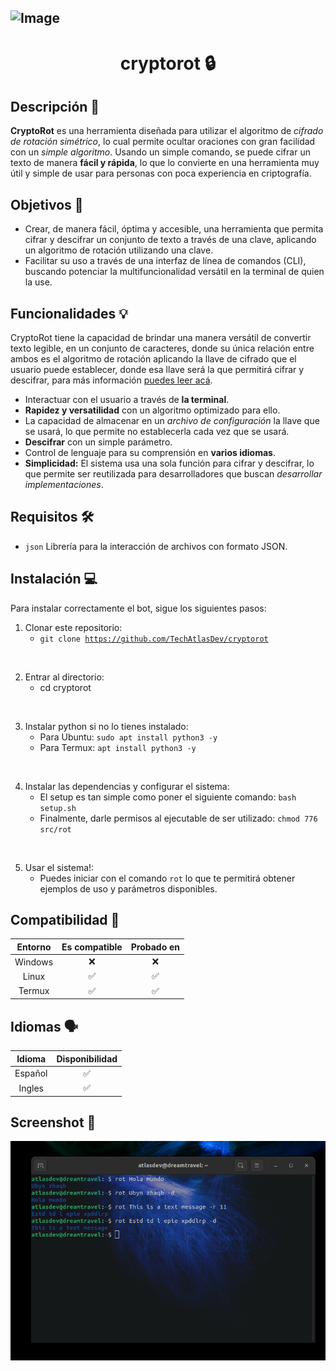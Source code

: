 ![Image](https://upload.wikimedia.org/wikipedia/commons/thumb/3/33/ROT13_table_with_example.svg/1200px-ROT13_table_with_example.svg.png)
---

<center><h1>cryptorot 🔒</h1></center>

## Descripción 📝

<b>CryptoRot</b> es una herramienta diseñada para utilizar el algoritmo de <i>cifrado de rotación simétrico</i>, lo cual permite ocultar oraciones con gran facilidad con un <i>simple algoritmo</i>. Usando un simple comando, se puede cifrar un texto de manera <b>fácil y rápida</b>, lo que lo convierte en una herramienta muy útil y simple de usar para personas con poca experiencia en criptografía.

## Objetivos 🎯

* Crear, de manera fácil, óptima y accesible, una herramienta que permita cifrar y descifrar un conjunto de texto a través de una clave, aplicando un algoritmo de rotación utilizando una clave.
* Facilitar su uso a través de una interfaz de línea de comandos (CLI), buscando potenciar la multifuncionalidad versátil en la terminal de quien la use.

## Funcionalidades 💡

CryptoRot tiene la capacidad de brindar una manera versátil de convertir texto legible, en un conjunto de caracteres, donde su única relación entre ambos es el algoritmo de rotación aplicando la llave de cifrado que el usuario puede establecer, donde esa llave será la que permitirá cifrar y descifrar, para más información <a href="https://es.wikipedia.org/wiki/ROT13">puedes leer acá</a>.
- Interactuar con el usuario a través de <b>la terminal</b>.
- <b>Rapidez y versatilidad</b> con un algoritmo optimizado para ello. 
- La capacidad de almacenar en un <i>archivo de configuración</i> la llave que se usará, lo que permite no establecerla cada vez que se usará.
- <b>Descifrar</b> con un simple parámetro.
- Control de lenguaje para su comprensión en <b>varios idiomas</b>.
- <b>Simplicidad:</b> El sistema usa una sola función para cifrar y descifrar, lo que permite ser reutilizada para desarrolladores que buscan <i>desarrollar implementaciones</i>.

## Requisitos 🛠️

- <code>json</code> Librería para la interacción de archivos con formato JSON.

## Instalación 💻

Para instalar correctamente el bot, sigue los siguientes pasos:

1) Clonar este repositorio:
    - <code>git clone https://github.com/TechAtlasDev/cryptorot</code>

<br>

2) Entrar al directorio:
    - cd cryptorot

<br>

3) Instalar python si no lo tienes instalado:
    - Para Ubuntu: <code>sudo apt install python3 -y</code>
    - Para Termux: <code>apt install python3 -y</code>

<br>

4) Instalar las dependencias y configurar el sistema:
    - El setup es tan simple como poner el siguiente comando: <code>bash setup.sh</code>
    - Finalmente, darle permisos al ejecutable de ser utilizado: <code>chmod 776 src/rot</code>

<br>

5) Usar el sistema!:
    - Puedes iniciar con el comando <code>rot</code> lo que te permitirá obtener ejemplos de uso y parámetros disponibles.

## Compatibilidad 🔨

|   Entorno   | Es compatible | Probado en |
|:------------:|:------------:|:------------:|
|   Windows   |   ❌   |   ❌   |
|   Linux     |   ✅   |   ✅   |
|   Termux    |   ✅   |   ✅   |

## Idiomas 🗣️

|   Idioma   | Disponibilidad |
|:------------:|:------------:|
|   Español   |   ✅   |
|   Ingles     |   ✅   |

## Screenshot 📸
![Image](rot_sample.png)